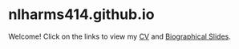 # nlharms414.github.io

Welcome! Click on the links to view my [CV](CV.pdf) and [Biographical Slides](pdf_slides.pdf).

